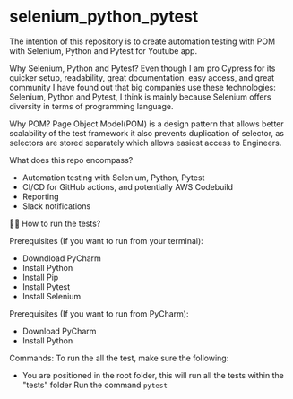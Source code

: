 # selenium_python_pytest


The intention of this repository is to create automation testing with POM with Selenium, Python and Pytest for Youtube
app. 


Why Selenium, Python and Pytest?
Even though I am pro Cypress for its quicker setup, readability, great documentation, easy access, and great community
I have found out that big companies use these technologies: Selenium, Python and Pytest, I think is mainly because 
Selenium offers diversity in terms of programming language. 

Why POM?
Page Object Model(POM) is a design pattern that allows better scalability of the test framework
it also prevents duplication of selector, as selectors are stored separately which allows easiest access to Engineers. 

What does this repo encompass?
- Automation testing with Selenium, Python, Pytest
- CI/CD for GitHub actions, and potentially AWS Codebuild
- Reporting
- Slack notifications


🏃🏾‍ How to run the tests?

Prerequisites (If you want to run from your terminal):
- Downdload PyCharm
- Install Python
- Install Pip
- Install Pytest
- Install Selenium

Prerequisites (If you want to run from PyCharm):
- Download PyCharm
- Install Python


Commands:
To run the all the test, make sure the following:
- You are positioned in the root folder, this will run all the tests within the "tests" folder
Run the command `pytest`


